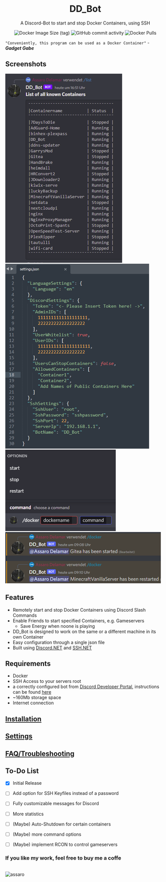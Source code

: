 <h1 align="center">DD_Bot</h1>

<p align="center">A Discord-Bot to start and stop Docker Containers, using SSH</p>

<p align="center">
<img alt="Docker Image Size (tag)" src="https://img.shields.io/docker/image-size/assaro/ddbot/latest?style=for-the-badge">
<img alt="GitHub commit activity" src="https://img.shields.io/github/commit-activity/m/assaro/ddbot?color=brightgreen&style=for-the-badge">
<img alt="Docker Pulls" src="https://img.shields.io/docker/pulls/assaro/ddbot?style=for-the-badge"></p>

`"Conveniently, this program can be used as a Docker Container"` - ***Gadget Gabe***

## Screenshots

![Show Status of Containers](/pics/Listcommand.png)
![Structured Settings File](pics/Settings.png)
![Send Command to Server](pics/Dockercommand.png)
![Bot's reply to command](pics/Dockerstart.png)

## Features

- Remotely start and stop Docker Containers using Discord Slash Commands
- Enable Friends to start specified Containers, e.g. Gameservers
    - Save Energy when noone is playing
- DD_Bot is designed to work on the same or a different machine in its own Container
- Easy configuration through a single json file
- Built using [Discord.NET](https://github.com/discord-net/Discord.Net) and [SSH.NET](https://github.com/sshnet/SSH.NET)

## Requirements

- Docker
- SSH Access to your servers root
- a correctly configured bot from [Discord Developer Portal](https://discord.com/developers/), instructions can be found [here](/sites/discordbot.md)
- ~160Mb storage space
- Internet connection

## [Installation](/sites/installation.md)

## [Settings](/sites/settings.md)

## [FAQ/Troubleshooting](/sites/faq.md)

## To-Do List

- [x] Initial Release
- [ ] Add option for SSH Keyfiles instead of a password
- [ ] Fully customizable messages for Discord
- [ ] More statistics
- [ ] \(Maybe) Auto-Shutdown for certain containers
- [ ] \(Maybe) more command options
- [ ] \(Maybe) implement RCON to control gameservers


### If you like my work, feel free to buy me a coffe
<p>
<br><a href="https://www.buymeacoffee.com/assaro"> <img align="left" src="https://cdn.buymeacoffee.com/buttons/v2/default-yellow.png" height="50" width="210" alt="assaro" /></a></p>
